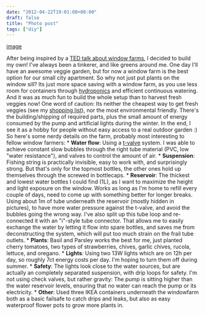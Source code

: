 ```yaml
---
date: "2012-04-22T19:01:00+00:00"
draft: false
title: "Photo post"
tags: ["diy"]
---
```

[image](/images/2012-04-22-photo-post/287a831e9d1702f794462f9ae2a818183e1538a622b58a87760a2c5767ea7fa1.jpg)

After being inspired by a [TED talk about window farms](http://www.ted.com/talks/britta_riley_a_garden_in_my_apartment.html), I decided to build my own! I've always been a tinkerer, and like greens around me. One day I'll have an awesome veggie garden, but for now a window farm is the best option for our small city apartment. So why not just put plants on the window sill? Its just more space saving with a window farm, as you use less room for containers through [hydroponics](http://en.wikipedia.org/wiki/Hydroponics) and efficient continuous watering. And it was as much fun to build the whole setup than to harvest fresh veggies now! One word of caution: Its neither the cheapest way to get fresh veggies (see my [shopping list](http://our.windowfarms.org/2011/12/29/einkaufsliste-deutschland/)), nor the most environmental friendly. There's the building/shipping of required parts, plus the small amount of energy consumed by the pump and artificial lights during the winter. In the end, I see it as a hobby for people without easy access to a real outdoor garden :) So here's some nerdy details on the farm, probably most interesting to fellow window farmers: * **Water flow**: Using a [t-valve](http://our.windowfarms.org/2011/11/16/t-valve-airlift/) system. I was able to achieve constant slow bubbles through the right tube material (PVC, low "water resistance"), and valves to control the amount of air. * **Suspension**: Fishing string is practically invisible, easy to work with, and surprisingly strong. But that's only for the topmost bottles, the other ones hold up themselves through the screwed in bottlecaps. * **Reservoir**: The thickest and lowest water bottles I could find (1L), as I want to maximize the height and light exposure on the window. Works as long as I'm home to refill every couple of days, need to come up with something better for longer breaks. Using about 1m of tube underneath the reservoir (mostly hidden in pictures), to have more water pressure against the t-valve, and avoid the bubbles going the wrong way. I've also split up this tube loop and re-connected it with an "i"-style tube connector. That allows me to easily exchange the water by letting it flow into spare bottles, and saves me from deconstructing the system, which will put too much strain on the frail tube outlets. * **Plants**: Basil and Parsley works the best for me, just planted cherry tomatoes, two types of strawberries, chives, garlic chives, rucola, lettuce, and oregano. * **Lights**: Using two 13W lights which are on 12h per day, so roughly 7ct energy costs per day. I'm hoping to turn them off during summer. * **Safety**: The lights look close to the water sources, but are actually an completely separated suspension, with drip loops for safety. I'm not using check valves, but rather gravity: The pump is sitting higher than the water reservoir levels, ensuring that no water can reach the pump or its electricity. * **Other**: Used three IKEA containers underneath the windowfarm both as a basic failsafe to catch drips and leaks, but also as easy waterproof flower pots to grow more plants in.
